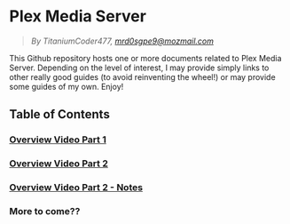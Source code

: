 # Plex Media Server
> *By TitaniumCoder477, mrd0sgpe9@mozmail.com*

This Github repository hosts one or more documents related to Plex Media Server. Depending on the level of interest, I may provide simply links to other really good guides (to avoid reinventing the wheel!) or may provide some guides of my own. Enjoy!

## Table of Contents
### [Overview Video Part 1](https://youtu.be/X0wv1n3dApQ)
### [Overview Video Part 2](https://youtu.be/pEVwFzfBBms)
### [Overview Video Part 2 - Notes](https://github.com/TitaniumCoder477/plex-media-server/blob/main/Plex%20Media%20Server%20Overview.md)
### More to come??